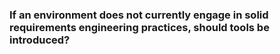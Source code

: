 ### If an environment does not currently engage in solid requirements engineering practices, should tools be introduced?